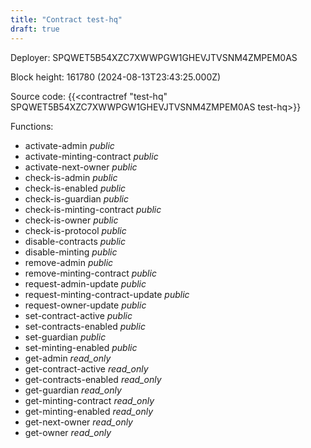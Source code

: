 ```yaml
---
title: "Contract test-hq"
draft: true
---
```

Deployer: SPQWET5B54XZC7XWWPGW1GHEVJTVSNM4ZMPEM0AS


 



Block height: 161780 (2024-08-13T23:43:25.000Z)

Source code: {{<contractref "test-hq" SPQWET5B54XZC7XWWPGW1GHEVJTVSNM4ZMPEM0AS test-hq>}}

Functions:

* activate-admin _public_
* activate-minting-contract _public_
* activate-next-owner _public_
* check-is-admin _public_
* check-is-enabled _public_
* check-is-guardian _public_
* check-is-minting-contract _public_
* check-is-owner _public_
* check-is-protocol _public_
* disable-contracts _public_
* disable-minting _public_
* remove-admin _public_
* remove-minting-contract _public_
* request-admin-update _public_
* request-minting-contract-update _public_
* request-owner-update _public_
* set-contract-active _public_
* set-contracts-enabled _public_
* set-guardian _public_
* set-minting-enabled _public_
* get-admin _read_only_
* get-contract-active _read_only_
* get-contracts-enabled _read_only_
* get-guardian _read_only_
* get-minting-contract _read_only_
* get-minting-enabled _read_only_
* get-next-owner _read_only_
* get-owner _read_only_
